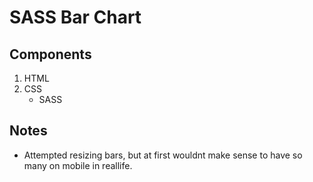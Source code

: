 # SASS Bar Chart

## Components

1. HTML
2. CSS
   - SASS

## Notes

- Attempted resizing bars, but at first wouldnt make sense to have so many on mobile in reallife.
